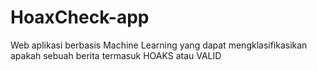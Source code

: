 # HoaxCheck-app
Web aplikasi berbasis Machine Learning yang dapat mengklasifikasikan apakah sebuah berita termasuk HOAKS atau VALID

